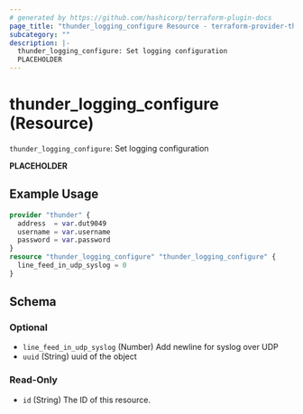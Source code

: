 ```yaml
---
# generated by https://github.com/hashicorp/terraform-plugin-docs
page_title: "thunder_logging_configure Resource - terraform-provider-thunder"
subcategory: ""
description: |-
  thunder_logging_configure: Set logging configuration
  PLACEHOLDER
---
```


# thunder_logging_configure (Resource)

`thunder_logging_configure`: Set logging configuration

__PLACEHOLDER__

## Example Usage

```terraform
provider "thunder" {
  address  = var.dut9049
  username = var.username
  password = var.password
}
resource "thunder_logging_configure" "thunder_logging_configure" {
  line_feed_in_udp_syslog = 0
}
```

<!-- schema generated by tfplugindocs -->
## Schema

### Optional

- `line_feed_in_udp_syslog` (Number) Add newline for syslog over UDP
- `uuid` (String) uuid of the object

### Read-Only

- `id` (String) The ID of this resource.


